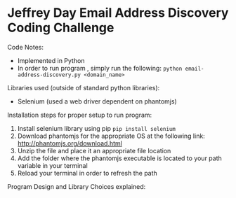 # Jeffrey Day Email Address Discovery Coding Challenge

Code Notes:
* Implemented in Python
* In order to run program , simply run the following: `python email-address-discovery.py <domain_name>`

Libraries used (outside of standard python libraries):
* Selenium (used a web driver dependent on phantomjs)

Installation steps for proper setup to run program:
1. Install selenium library using pip `pip install selenium`
2. Download phantomjs for the appropriate OS at the following link: http://phantomjs.org/download.html
3. Unzip the file and place it an appropriate file location
4. Add the folder where the phantomjs executable is located to your path variable in your terminal
5. Reload your terminal in order to refresh the path

Program Design and Library Choices explained:

